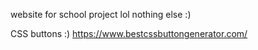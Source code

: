website for school project lol nothing else :)

CSS buttons :)
https://www.bestcssbuttongenerator.com/
